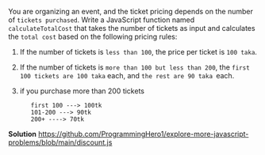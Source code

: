 You are organizing an event, and the ticket pricing depends on the number of `tickets purchased`. Write a JavaScript function named `calculateTotalCost` that takes the number of tickets as input and calculates the `total cost` based on the following pricing rules:

1.  If the number of tickets is `less than 100`, the price per ticket is `100 taka`.
2.  If the number of tickets is `more than 100 but less than 200`, the `first 100 tickets are 100 taka` each, and `the rest are 90 taka `each.
3.  if you purchase more than 200 tickets

           first 100 ---> 100tk
           101-200 ---> 90tk
           200+ ----> 70tk

**Solution**
https://github.com/ProgrammingHero1/explore-more-javascript-problems/blob/main/discount.js
